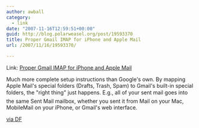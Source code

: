 ```yaml
---
author: awball
category:
  - link
date: "2007-11-16T12:59:51+00:00"
guid: http://blog.polarweasel.org/post/19593370
title: Proper Gmail IMAP for iPhone and Apple Mail
url: /2007/11/16/19593370/

---
```

Link: [Proper Gmail IMAP for iPhone and Apple Mail](http://5thirtyone.com/archives/862)

Much more complete setup instructions than Google's own. By mapping Apple Mail's special folders (Drafts, Trash, Spam) to Gmail's built-in special folders, the "right thing" just happens. E.g., all of your sent mail goes into the same Sent Mail mailbox, whether you sent it from Mail on your Mac, MobileMail on your iPhone, or Gmail's web interface.

[via DF](http://daringfireball.net/linked/2007/november#fri-16-gmail "Permanent link to 'Proper Gmail IMAP for iPhone and Apple Mail'")
